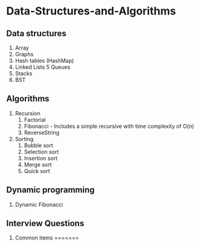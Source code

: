 
# Data-Structures-and-Algorithms
## Data structures
1. Array
2. Graphs
3. Hash tables (HashMap)
4. Linked Lists
5  Queues
6. Stacks
7. BST
## Algorithms
1. Recursion
    1. Factorial
    2. Fibonacci - Includes a simple recursive with time complexity of O(n)
    3. ReverseString
1. Sorting
    1. Bubble sort
    2. Selection sort
    3. Insertion sort
    4. Merge sort
    5. Quick sort
## Dynamic programming
1. Dynamic Fibonacci
## Interview Questions
1. Common items
=======


